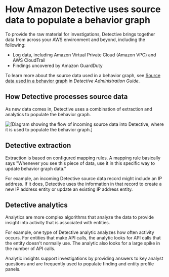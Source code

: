 # How Amazon Detective uses source data to populate a behavior graph<a name="behavior-graph-population-about"></a>

To provide the raw material for investigations, Detective brings together data from across your AWS environment and beyond, including the following:
+ Log data, including Amazon Virtual Private Cloud \(Amazon VPC\) and AWS CloudTrail
+ Findings uncovered by Amazon GuardDuty

To learn more about the source data used in a behavior graph, see [Source data used in a behavior graph](https://docs.aws.amazon.com/detective/latest/adminguide/detective-source-data-about.html) in *Detective Administration Guide*\.

## How Detective processes source data<a name="source-data-use"></a>

As new data comes in, Detective uses a combination of extraction and analytics to populate the behavior graph\.

![\[Diagram showing the flow of incoming source data into Detective, where it is used to populate the behavior graph.\]](http://docs.aws.amazon.com/detective/latest/userguide/images/diagram_graph_ingest_analytics.png)

## Detective extraction<a name="extraction-about"></a>

Extraction is based on configured mapping rules\. A mapping rule basically says "Whenever you see this piece of data, use it in this specific way to update behavior graph data\."

For example, an incoming Detective source data record might include an IP address\. If it does, Detective uses the information in that record to create a new IP address entity or update an existing IP address entity\.

## Detective analytics<a name="analytics-about"></a>

Analytics are more complex algorithms that analyze the data to provide insight into activity that is associated with entities\.

For example, one type of Detective analytic analyzes how often activity occurs\. For entities that make API calls, the analytic looks for API calls that the entity doesn't normally use\. The analytic also looks for a large spike in the number of API calls\.

Analytic insights support investigations by providing answers to key analyst questions and are frequently used to populate finding and entity profile panels\.